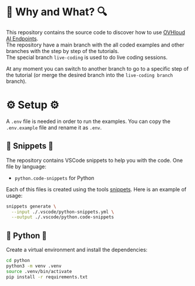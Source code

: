 # 🔎 Why and What? 🔍

This repository contains the source code to discover how to use [OVHloud AI Endpoints](https://endpoints.ai.cloud.ovh.net/).  
The repository have a main branch with the all coded examples and other branches with the step by step of the tutorials.  
The special branch `live-coding` is used to do live coding sessions.

At any moment you can switch to another branch to go to a specific step of the tutorial (or merge the desired branch into the `live-coding branch` branch).

# ⚙️ Setup ⚙️

A `.env` file is needed in order to run the examples. You can copy the `.env.example` file and rename it as `.env`.

## 📝 Snippets 📝

The repository contains VSCode snippets to help you with the code.
One file by language: 
  - `python.code-snippets` for Python

Each of this files is created using the tools [snippets](https://github.com/bots-garden/snippets).
Here is an example of usage: 
```bash
snippets generate \
  --input ./.vscode/python-snippets.yml \
  --output ./.vscode/python.code-snippets
```

## 🐍 Python 🐍

Create a virtual environment and install the dependencies:
```bash
cd python
python3 -m venv .venv
source .venv/bin/activate
pip install -r requirements.txt
```